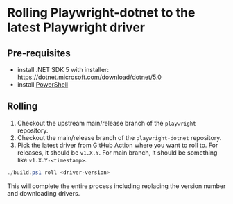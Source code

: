 # Rolling Playwright-dotnet to the latest Playwright driver

## Pre-requisites

* install .NET SDK 5 with installer: https://dotnet.microsoft.com/download/dotnet/5.0
* install [PowerShell](https://github.com/PowerShell/PowerShell)

## Rolling

1. Checkout the upstream main/release branch of the `playwright` repository.
1. Checkout the main/release branch of the `playwright-dotnet` repository.
1. Pick the latest driver from GitHub Action where you want to roll to. For releases, it should be `v1.X.Y`. For main branch, it should be something like `v1.X.Y-<timestamp>`.

```powershell
./build.ps1 roll <driver-version>
```

This will complete the entire process including replacing the version number and downloading drivers.
